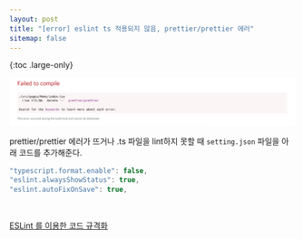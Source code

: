 ```yaml
---
layout: post
title: "[error] eslint ts 적용되지 않음, prettier/prettier 에러"
sitemap: false
---
```


{:toc .large-only}

<img src="/assets/img/blog/2021-08-08-prettier-error.png">

<br/>

prettier/prettier 에러가 뜨거나 .ts 파일을 lint하지 못할 때 `setting.json` 파일을 아래 코드를 추가해준다.

```js
"typescript.format.enable": false,
"eslint.alwaysShowStatus": true,
"eslint.autoFixOnSave": true,
```

<br/>

[ESLint 를 이용한 코드 규격화](https://7stocks.tistory.com/101)
